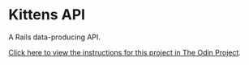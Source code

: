 # Kittens API
A Rails data-producing API.

[Click here to view the instructions for this project in The Odin Project](https://www.theodinproject.com/lessons/ruby-on-rails-kittens-api).
